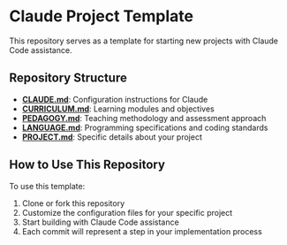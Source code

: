 # Claude Project Template

This repository serves as a template for starting new projects with Claude Code assistance.

## Repository Structure

- **[CLAUDE.md](./CLAUDE.md)**: Configuration instructions for Claude
- **[CURRICULUM.md](./CURRICULUM.md)**: Learning modules and objectives
- **[PEDAGOGY.md](./PEDAGOGY.md)**: Teaching methodology and assessment approach
- **[LANGUAGE.md](./LANGUAGE.md)**: Programming specifications and coding standards
- **[PROJECT.md](./PROJECT.md)**: Specific details about your project

## How to Use This Repository

To use this template:

1. Clone or fork this repository
2. Customize the configuration files for your specific project
3. Start building with Claude Code assistance
4. Each commit will represent a step in your implementation process